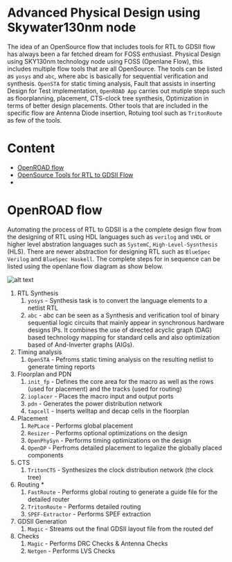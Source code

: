 # Advanced Physical Design using Skywater130nm node 

  The idea of an OpenSource flow that includes tools for RTL to GDSII flow has always been a far fetched dream for FOSS enthusiast.  Physical Design using SKY130nm technology node using FOSS (Openlane Flow), this includes multiple flow tools that are all OpenSource. The tools can be listed as ```yosys``` and ```abc```, where abc is basically for sequential verification and synthesis. ```OpenSTA``` for static timing analysis, Fault that assists in inserting Design for Test implementation, ```OpenROAD App``` carries out mutiple steps such as floorplanning, placement, CTS-clock tree synthesis, Optimization in terms of better design placements. Other tools that are included in the specific flow are Antenna Diode insertion, Rotuing tool such as ```TritonRoute``` as few of the tools.


# Content
  - [OpenROAD flow](#openroad-flow)
  - [OpenSource Tools for RTL to GDSII Flow](#opensource-tools-for-rtl-to-gdsii-flow)
  -   


# OpenROAD flow

  Automating the process of RTL to GDSII is a the complete design flow from the designing of RTL using HDL languages such as ```verilog``` and ```VHDL``` or higher level abstration languages such as ```SystemC```, ```High-Level-Sysnthesis``` (HLS). There are newer abstraction for designing RTL such as ```BlueSpec Verilog```  and ```BlueSpec Haskell```.  The complete steps for in sequence can be listed using the openlane flow diagram as show below.
  
  ![alt text](https://github.com/wilfredkisku/advanced_pd_using_sky130_pdk/blob/main/images/Day1/04_flow.png)

  1. RTL Synthesis
      1. `yosys` - Synthesis task is to convert the language elements to a netlist RTL
      2. `abc` - abc can be seen as a Synthesis and verification tool of binary sequential logic circuits that mainly appear in synchronous hardware designs IPs. It combines the use of directed acyclic graph (DAG) based technology mapping for standard cells and also optimization based of And-Inverter graphs (AIGs).
  2. Timing analysis 
      1. `OpenSTA` - Pefroms static timing analysis on the resulting netlist to generate timing reports
  3. Floorplan and PDN
      1. `init_fp` - Defines the core area for the macro as well as the rows (used for placement) and the tracks (used for routing)
      2. `ioplacer` - Places the macro input and output ports
      3. `pdn` - Generates the power distribution network
      4. `tapcell` - Inserts welltap and decap cells in the floorplan
  4. Placement
      1. `RePLace` - Performs global placement
      2. `Resizer` - Performs optional optimizations on the design
      3. `OpenPhySyn` - Performs timing optimizations on the design
      4. `OpenDP` - Perfroms detailed placement to legalize the globally placed components
  5. CTS
      1. `TritonCTS` - Synthesizes the clock distribution network (the clock tree)
  6. Routing *
      1. `FastRoute` - Performs global routing to generate a guide file for the detailed router
      2. `TritonRoute` - Performs detailed routing
      3. `SPEF-Extractor` - Performs SPEF extraction
  7. GDSII Generation
      1. `Magic` - Streams out the final GDSII layout file from the routed def
  8. Checks
      1. `Magic` - Performs DRC Checks & Antenna Checks
      2. `Netgen` - Performs LVS Checks
